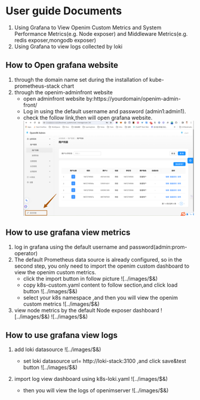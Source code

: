# User guide Documents

1. Using Grafana to View Openim Custom Metrics and System Performance Metrics(e.g. Node exposer) and Middleware Metrics(e.g. redis exposer,mongodb exposer)
2. Using Grafana to view logs collected by loki
## How to Open grafana website
1. through the domain name set during the installation of kube-prometheus-stack chart
2. through the openim-adminfront website
   + open adminfront website by:https://yourdomain/openim-admin-front/
   + Log in using the default username and password (admin1:admin1).
   + check the follow link,then will open grafana website.
   ![../images/img.png](../images/img.png)
## How to use grafana view metrics
1. log in grafana using the default username and password(admin:prom-operator)
2. The default Prometheus data source is already configured, 
   so in the second step, you only need to import the openim custom dashboard to view the openim custom metrics.
   + click the import button in follow picture
   ![../images/$&)
   + copy k8s-custom.yaml content to follow section,and click load button
   ![../images/$&)
   + select your k8s namespace ,and then you will view the openim custom metrics
   ![../images/$&)
3. view node metrics by the default Node exposer dashboard
   ![../images/$&)
   ![../images/$&)
## How to use grafana view logs 
1. add loki datasource
   ![../images/$&)
   + set loki datasource url= http://loki-stack:3100 ,and click save&test button
   ![../images/$&)
   
2. import log view dashboard using k8s-loki.yaml
   ![../images/$&)
   + then you will view the logs of openimserver
   ![../images/$&)
